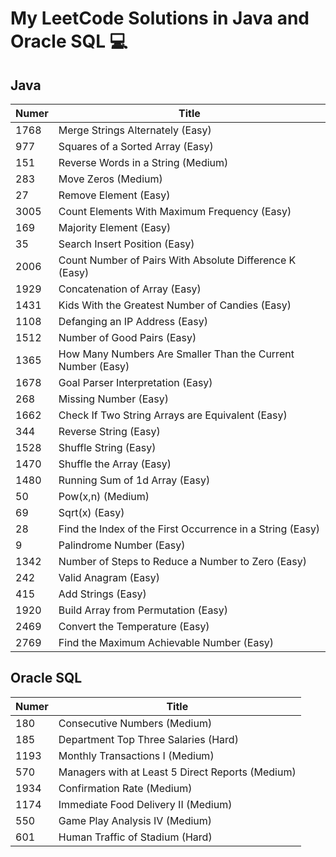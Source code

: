 # My LeetCode Solutions in Java and Oracle SQL 💻 #

## Java ##

Numer         | Title
------------- | -----------------------------------
1768          | Merge Strings Alternately (Easy)
977           | Squares of a Sorted Array (Easy)
151           | Reverse Words in a String (Medium)
283           | Move Zeros (Medium)
27            | Remove Element (Easy)
3005          | Count Elements With Maximum Frequency (Easy)
169           | Majority Element (Easy)
35            | Search Insert Position (Easy)
2006          | Count Number of Pairs With Absolute Difference K (Easy)
1929          | Concatenation of Array (Easy)
1431          | Kids With the Greatest Number of Candies (Easy)
1108          | Defanging an IP Address (Easy)
1512          | Number of Good Pairs (Easy)
1365          | How Many Numbers Are Smaller Than the Current Number (Easy)
1678          | Goal Parser Interpretation (Easy)
268           | Missing Number (Easy)
1662          | Check If Two String Arrays are Equivalent (Easy)
344           | Reverse String (Easy)
1528          | Shuffle String (Easy)
1470          | Shuffle the Array (Easy)
1480          | Running Sum of 1d Array (Easy)
50            | Pow(x,n) (Medium)
69            | Sqrt(x) (Easy)
28            | Find the Index of the First Occurrence in a String (Easy)
9             | Palindrome Number (Easy)
1342          | Number of Steps to Reduce a Number to Zero (Easy)
242           | Valid Anagram (Easy)
415           | Add Strings (Easy)
1920          | Build Array from Permutation (Easy)
2469          | Convert the Temperature (Easy)
2769          | Find the Maximum Achievable Number (Easy)


## Oracle SQL ##

Numer         | Title
------------- | -----------------------------------
180           | Consecutive Numbers (Medium)
185           | Department Top Three Salaries (Hard)
1193          | Monthly Transactions I (Medium)
570           | Managers with at Least 5 Direct Reports (Medium)
1934          | Confirmation Rate (Medium)
1174          | Immediate Food Delivery II (Medium)
550           | Game Play Analysis IV (Medium)
601           | Human Traffic of Stadium (Hard)
